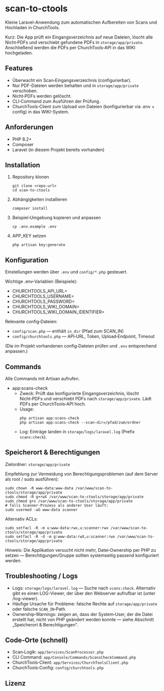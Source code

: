# scan-to-ctools

Kleine Laravel-Anwendung zum automatischen Aufbereiten von Scans und Hochladen in ChurchTools.

Kurz: Die App prüft ein Eingangsverzeichnis auf neue Dateien, löscht alle Nicht‑PDFs und verschiebt gefundene PDFs in `storage/app/private`. 
Anschließend werden die PDFs per ChurchTools‑API in das WIKI hochgeladen.

## Features
- Überwacht ein Scan‑Eingangsverzeichnis (configurierbar).
- Nur PDF-Dateien werden behalten und in `storage/app/private` verschoben.
- Nicht‑PDFs werden gelöscht.
- CLI‑Command zum Ausführen der Prüfung.
- ChurchTools‑Client zum Upload von Dateien (konfigurierbar via .env + config) in das WIKI-System.

## Anforderungen
- PHP 8.2+
- Composer
- Laravel (in diesem Projekt bereits vorhanden)

## Installation
1. Repository klonen
   ```
   git clone <repo-url>
   cd scan-to-ctools
   ```
2. Abhängigkeiten installieren
   ```
   composer install
   ```
3. Beispiel‑Umgebung kopieren und anpassen
   ```
   cp .env.example .env
   ```
4. APP_KEY setzen
   ```
   php artisan key:generate
   ```

## Konfiguration
Einstellungen werden über `.env` und `config/*.php` gesteuert.

Wichtige .env‑Variablen (Beispiele):
- CHURCHTOOLS_API_URL=
- CHURCHTOOLS_USERNAME=
- CHURCHTOOLS_PASSWORD=
- CHURCHTOOLS_WIKI_DOMAIN=
- CHURCHTOOLS_WIKI_DOMAIN_IDENTIFIER=

Relevante config‑Dateien:
- `config/scan.php` — enthält `in_dir` (Pfad zum SCAN_IN)
- `config/churchtools.php` — API‑URL, Token, Upload‑Endpoint, Timeout

(Die im Projekt vorhandenen config‑Dateien prüfen und `.env` entsprechend anpassen.)

## Commands
Alle Commands mit Artisan aufrufen.

- app:scans-check
  - Zweck: Prüft das konfigurierte Eingangsverzeichnis, löscht Nicht‑PDFs und verschiebt PDFs nach `storage/app/private`. Lädt PDFs  per ChurchTools‑API hoch.
  - Usage:
    ```
    php artisan app:scans-check
    php artisan app:scans-check --scan-dir=/pfad/zum/ordner
    ```
  - Log: Einträge landen in `storage/logs/laravel.log` (Prefix `scans:check`).

## Speicherort & Berechtigungen
Zielordner: `storage/app/private`

Empfehlung zur Vermeidung von Berechtigungsproblemen (auf dem Server als root / sudo ausführen):
```
sudo chown -R www-data:www-data /var/www/scan-to-ctools/storage/app/private
sudo chmod -R g+rwX /var/www/scan-to-ctools/storage/app/private
sudo chmod g+s /var/www/scan-to-ctools/storage/app/private
# falls Scanner-Prozess als anderer User läuft:
sudo usermod -aG www-data scanner
```
Alternativ ACLs:
```
sudo setfacl -R -m u:www-data:rwx,u:scanner:rwx /var/www/scan-to-ctools/storage/app/private
sudo setfacl -R -d -m g:www-data:rwX,u:scanner:rwx /var/www/scan-to-ctools/storage/app/private
```

Hinweis: Die Applikation versucht nicht mehr, Datei‑Ownership per PHP zu setzen — Berechtigungen/Gruppe sollten systemseitig passend konfiguriert werden.

## Troubleshooting / Logs
- Logs: `storage/logs/laravel.log` — Suche nach `scans:check`. Alternativ gibt es einen LOG-Viewer, der über den Webserver aufrufbar ist (unter /log-viewer).
- Häufige Ursache für Probleme: falsche Rechte auf `storage/app/private` oder falsche `SCAN_IN`‑Path.
- Ownership‑Warnings: zeigen an, dass der System‑User, der die Datei erstellt hat, nicht von PHP geändert werden konnte — siehe Abschnitt „Speicherort & Berechtigungen“.

## Code‑Orte (schnell)
- Scan‑Logik: `app/Services/ScanProcessor.php`
- CLI Command: `app/Console/Commands/ScansCheckCommand.php`
- ChurchTools‑Client: `app/Services/ChurchToolsClient.php`
- ChurchTools‑Config: `config/churchtools.php`

## Lizenz